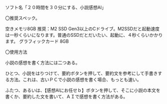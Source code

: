 ﻿ソフト名「２０時間を３０分にする、小説感想AI」

〇推奨スペック。

空きメモリ8GB
推奨：M2 SSD Gen3以上のCドライブ。M2SSDだと起動速度は一秒くらいになります。普通のSSDだとだいたい、起動に、４秒くらいかかります。
グラフィックカード 8GB

〇使用方法

小説の感想を書く方法には二つある。

ひとつ、小説をはりつけて、要約ボタンを押して、要約文を参考にして手書きする方法。これは、古いＰＣで小説の感想を書く場合、もっとも速い。

ふたつ、あるいは、【感想AIにお任せｂ】ボタンを押して、そこに小説の本文を書くか、要約した文を書いて、ＡＩで感想を書く方法がある。